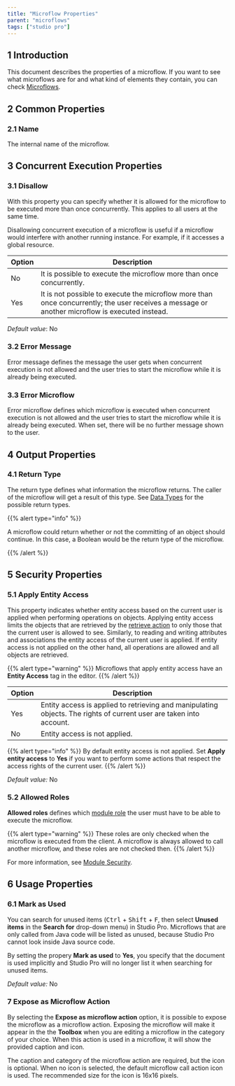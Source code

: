```yaml
---
title: "Microflow Properties"
parent: "microflows"
tags: ["studio pro"]
---
```


## 1 Introduction

This document describes the properties of a microflow. If you want to see what microflows are for and what kind of elements they contain, you can check [Microflows](microflows).

## 2 Common Properties

### 2.1 Name

The internal name of the microflow.

## 3 Concurrent Execution Properties

### 3.1 Disallow

With this property you can specify whether it is allowed for the microflow to be executed more than once concurrently. This applies to all users at the same time.

Disallowing concurrent execution of a microflow is useful if a microflow would interfere with another running instance. For example, if it accesses a global resource.

| Option | Description |
| --- | --- |
| No | It is possible to execute the microflow more than once concurrently. |
| Yes | It is not possible to execute the microflow more than once concurrently; the user receives a message or another microflow is executed instead. |

*Default value*: No

### 3.2 Error Message

Error message defines the message the user gets when concurrent execution is not allowed and the user tries to start the microflow while it is already being executed.

### 3.3 Error Microflow

Error microflow defines which microflow is executed when concurrent execution is not allowed and the user tries to start the microflow while it is already being executed. When set, there will be no further message shown to the user.

## 4 Output Properties

### 4.1 Return Type

The return type defines what information the microflow returns. The caller of the microflow will get a result of this type. See [Data Types](data-types) for the possible return types.

{{% alert type="info" %}}

A microflow could return whether or not the committing of an object should continue. In this case, a Boolean would be the return type of the microflow.

{{% /alert %}}

## 5 Security Properties

### 5.1 Apply Entity Access

This property indicates whether entity access based on the current user is applied when performing operations on objects. Applying entity access limits the objects that are retrieved by the [retrieve action](retrieve) to only those that the current user is allowed to see. Similarly, to reading and writing attributes and associations the entity access of the current user is applied. If entity access is not applied on the other hand, all operations are allowed and all objects are retrieved.

{{% alert type="warning" %}}
Microflows that apply entity access have an **Entity Access** tag in the editor.
{{% /alert %}}

| Option | Description |
| --- | --- |
| Yes | Entity access is applied to retrieving and manipulating objects. The rights of current user are taken into account. |
| No | Entity access is not applied. |

{{% alert type="info" %}}
By default entity access is not applied. Set **Apply entity access** to **Yes** if you want to perform some actions that respect the access rights of the current user.
{{% /alert %}}

_Default value:_ No

### 5.2 Allowed Roles

**Allowed roles** defines which [module role](module-security#module-role) the user must have to be able to execute the microflow.

{{% alert type="warning" %}}
These roles are only checked when the microflow is executed from the client. A microflow is always allowed to call another microflow, and these roles are not checked then.
{{% /alert %}}

For more information, see [Module Security](module-security).

## 6 Usage Properties

### 6.1 Mark as Used

You can search for unused items (<kbd>Ctrl</kbd> + <kbd>Shift</kbd> + <kbd>F</kbd>, then select **Unused items** in the **Search for** drop-down menu) in Studio Pro. Microflows that are only called from Java code will be listed as unused, because Studio Pro cannot look inside Java source code.

By setting the propery **Mark as used** to **Yes**, you specify that the document is used implicitly and Studio Pro will no longer list it when searching for unused items.

_Default value:_ No

### 7 Expose as Microflow Action

By selecting the **Expose as microflow action**  option, it is possible to expose the microflow as a microflow action. Exposing the microflow will make it appear in the the **Toolbox** when you are editing a microflow in the category of your choice. When this action is used in a microflow, it will show the provided caption and icon.

The caption and category of the microflow action are required, but the icon is optional. When no icon is selected, the default microflow call action icon is used. The recommended size for the icon is 16x16 pixels.
